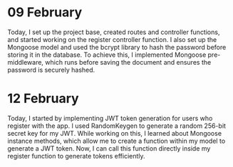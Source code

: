 # 09 February

Today, I set up the project base, created routes and controller functions, and started working on the register controller function. I also set up the Mongoose model and used the bcrypt library to hash the password before storing it in the database. To achieve this, I implemented Mongoose pre-middleware, which runs before saving the document and ensures the password is securely hashed.

# 12 February

Today, I started by implementing JWT token generation for users who register with the app. I used RandomKeygen to generate a random 256-bit secret key for my JWT. While working on this, I learned about Mongoose instance methods, which allow me to create a function within my model to generate a JWT token. Now, I can call this function directly inside my register function to generate tokens efficiently.